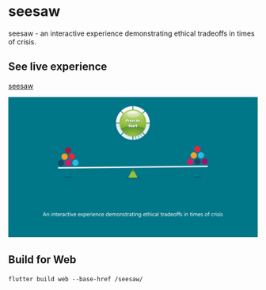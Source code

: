 # seesaw
seesaw - an interactive experience demonstrating ethical tradeoffs in times of crisis.

## See live experience

[seesaw](https://npaspallis.github.io/seesaw)

![seesaw](seesaw.png)

## Build for Web

`flutter build web --base-href /seesaw/`